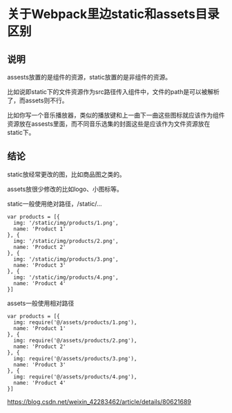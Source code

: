 # 关于Webpack里边static和assets目录区别

## 说明

assests放置的是组件的资源，static放置的是非组件的资源。

比如说即static下的文件资源作为src路径传入组件中，文件的path是可以被解析了，而assets则不行。

比如你写一个音乐播放器，类似的播放键和上一曲下一曲这些图标就应该作为组件资源放在assests里面，而不同音乐选集的封面这些是应该作为文件资源放在static下。

## 结论

static放经常更改的图，比如商品图之类的。

assets放很少修改的比如logo、小图标等。

static一般使用绝对路径，/static/...

```
var products = [{
  img: '/static/img/products/1.png',
  name: 'Product 1'
}, {
  img: '/static/img/products/2.png',
  name: 'Product 2'
}, {
  img: '/static/img/products/3.png',
  name: 'Product 3'
}, {
  img: '/static/img/products/4.png',
  name: 'Product 4'
}]
```

assets一般使用相对路径

```
var products = [{
  img: require('@/assets/products/1.png'),
  name: 'Product 1'
}, {
  img: require('@/assets/products/2.png'),
  name: 'Product 2'
}, {
  img: require('@/assets/products/3.png'),
  name: 'Product 3'
}, {
  img: require('@/assets/products/4.png'),
  name: 'Product 4'
}] 
```





https://blog.csdn.net/weixin_42283462/article/details/80621689